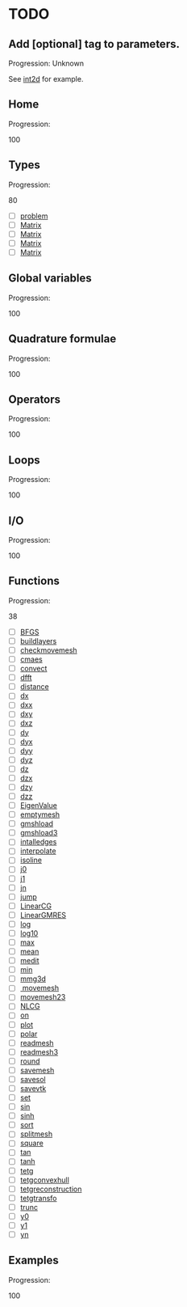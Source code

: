 # TODO

## Add [optional] tag to parameters.

Progression:
Unknown

See [int2d](functions/#int2d) for example.

## Home

Progression:
<div class="progress progress-100plus">
	<div class="progress-bar" style="width:100%">
	</div>
	<span class="progress-label">100</span>
</div>


## Types

Progression:
<div class="progress progress-80plus">
	<div class="progress-bar" style="width:80%">
	</div>
	<span class="progress-label">80</span>
</div>

- [ ] [problem](reference/types/#problem)
- [ ] [Matrix](reference/types/#Matrix)
- [ ] [Matrix](reference/types/#Matrix)
- [ ] [Matrix](reference/types/#Matrix)
- [ ] [Matrix](reference/types/#Matrix)

## Global variables

Progression:
<div class="progress progress-100plus">
	<div class="progress-bar" style="width:100%">
	</div>
	<span class="progress-label">100</span>
</div>


## Quadrature formulae

Progression:
<div class="progress progress-100plus">
	<div class="progress-bar" style="width:100%">
	</div>
	<span class="progress-label">100</span>
</div>


## Operators

Progression:
<div class="progress progress-100plus">
	<div class="progress-bar" style="width:100%">
	</div>
	<span class="progress-label">100</span>
</div>


## Loops

Progression:
<div class="progress progress-100plus">
	<div class="progress-bar" style="width:100%">
	</div>
	<span class="progress-label">100</span>
</div>


## I/O

Progression:
<div class="progress progress-100plus">
	<div class="progress-bar" style="width:100%">
	</div>
	<span class="progress-label">100</span>
</div>


## Functions

Progression:
<div class="progress progress-20plus">
	<div class="progress-bar" style="width:38%">
	</div>
	<span class="progress-label">38</span>
</div>

- [ ] [BFGS](reference/functions/#BFGS)
- [ ] [buildlayers](reference/functions/#buildlayers)
- [ ] [checkmovemesh](reference/functions/#checkmovemesh)
- [ ] [cmaes](reference/functions/#cmaes)
- [ ] [convect](reference/functions/#convect)
- [ ] [dfft](reference/functions/#dfft)
- [ ] [distance](reference/functions/#distance)
- [ ] [dx](reference/functions/#dx)
- [ ] [dxx](reference/functions/#dxx)
- [ ] [dxy](reference/functions/#dxy)
- [ ] [dxz](reference/functions/#dxz)
- [ ] [dy](reference/functions/#dy)
- [ ] [dyx](reference/functions/#dyx)
- [ ] [dyy](reference/functions/#dyy)
- [ ] [dyz](reference/functions/#dyz)
- [ ] [dz](reference/functions/#dz)
- [ ] [dzx](reference/functions/#dzx)
- [ ] [dzy](reference/functions/#dzy)
- [ ] [dzz](reference/functions/#dzz)
- [ ] [EigenValue](reference/functions/#EigenValue)
- [ ] [emptymesh](reference/functions/#emptymesh)
- [ ] [gmshload](reference/functions/#gmshload)
- [ ] [gmshload3](reference/functions/#gmshload3)
- [ ] [intalledges](reference/functions/#intalledges)
- [ ] [interpolate](reference/functions/#interpolate)
- [ ] [isoline](reference/functions/#isoline)
- [ ] [j0](reference/functions/#j0)
- [ ] [j1](reference/functions/#j1)
- [ ] [jn](reference/functions/#jn)
- [ ] [jump](reference/functions/#jump)
- [ ] [LinearCG](reference/functions/#LinearCG)
- [ ] [LinearGMRES](reference/functions/#LinearGMRES)
- [ ] [log](reference/functions/#log)
- [ ] [log10](reference/functions/#log10)
- [ ] [max](reference/functions/#max)
- [ ] [mean](reference/functions/#mean)
- [ ] [medit](reference/functions/#medit)
- [ ] [min](reference/functions/#min)
- [ ] [mmg3d](reference/functions/#mmg3d)
- [ ] [ movemesh](reference/functions/# movemesh)
- [ ] [movemesh23](reference/functions/#movemesh23)
- [ ] [NLCG](reference/functions/#NLCG)
- [ ] [on](reference/functions/#on)
- [ ] [plot](reference/functions/#plot)
- [ ] [polar](reference/functions/#polar)
- [ ] [readmesh](reference/functions/#readmesh)
- [ ] [readmesh3](reference/functions/#readmesh3)
- [ ] [round](reference/functions/#round)
- [ ] [savemesh](reference/functions/#savemesh)
- [ ] [savesol](reference/functions/#savesol)
- [ ] [savevtk](reference/functions/#savevtk)
- [ ] [set](reference/functions/#set)
- [ ] [sin](reference/functions/#sin)
- [ ] [sinh](reference/functions/#sinh)
- [ ] [sort](reference/functions/#sort)
- [ ] [splitmesh](reference/functions/#splitmesh)
- [ ] [square](reference/functions/#square)
- [ ] [tan](reference/functions/#tan)
- [ ] [tanh](reference/functions/#tanh)
- [ ] [tetg](reference/functions/#tetg)
- [ ] [tetgconvexhull](reference/functions/#tetgconvexhull)
- [ ] [tetgreconstruction](reference/functions/#tetgreconstruction)
- [ ] [tetgtransfo](reference/functions/#tetgtransfo)
- [ ] [trunc](reference/functions/#trunc)
- [ ] [y0](reference/functions/#y0)
- [ ] [y1](reference/functions/#y1)
- [ ] [yn](reference/functions/#yn)

## Examples

Progression:
<div class="progress progress-100plus">
	<div class="progress-bar" style="width:100%">
	</div>
	<span class="progress-label">100</span>
</div>


